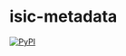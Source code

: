 # isic-metadata
[![PyPI](https://img.shields.io/pypi/v/isic-metadata)](https://pypi.org/project/isic-metadata/)
